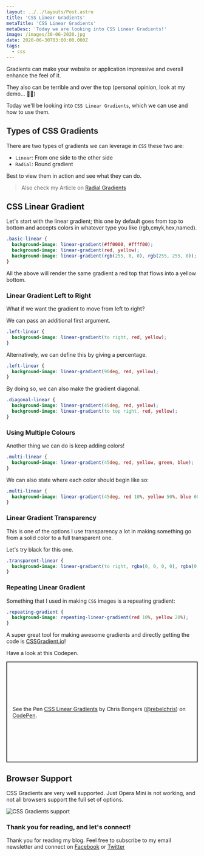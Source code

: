 ```yaml
---
layout: ../../layouts/Post.astro
title: 'CSS Linear Gradients'
metaTitle: 'CSS Linear Gradients'
metaDesc: 'Today we are looking into CSS Linear Gradients!'
image: /images/30-06-2020.jpg
date: 2020-06-30T03:00:00.000Z
tags:
  - css
---
```


Gradients can make your website or application impressive and overall enhance the feel of it.

They also can be terrible and over the top (personal opinion, look at my demo... 🤷‍♂️)

Today we'll be looking into `CSS Linear Gradients`, which we can use and how to use them.

## Types of CSS Gradients

There are two types of gradients we can leverage in `CSS` these two are:

- `Linear`: From one side to the other side
- `Radial`: Round gradient

Best to view them in action and see what they can do.

> Also check my Article on [Radial Gradients](https://daily-dev-tips.com/posts/css-radial-gradients/)

## CSS Linear Gradient

Let's start with the linear gradient; this one by default goes from top to bottom and accepts colors in whatever type you like (rgb,cmyk,hex,named).

```css
.basic-linear {
  background-image: linear-gradient(#ff0000, #ffff00);
  background-image: linear-gradient(red, yellow);
  background-image: linear-gradient(rgb(255, 0, 0), rgb(255, 255, 0));
}
```

All the above will render the same gradient a red top that flows into a yellow bottom.

### Linear Gradient Left to Right

What if we want the gradient to move from left to right?

We can pass an additional first argument.

```css
.left-linear {
  background-image: linear-gradient(to right, red, yellow);
}
```

Alternatively, we can define this by giving a percentage.

```css
.left-linear {
  background-image: linear-gradient(90deg, red, yellow);
}
```

By doing so, we can also make the gradient diagonal.

```css
.diagonal-linear {
  background-image: linear-gradient(45deg, red, yellow);
  background-image: linear-gradient(to top right, red, yellow);
}
```

### Using Multiple Colours

Another thing we can do is keep adding colors!

```css
.multi-linear {
  background-image: linear-gradient(45deg, red, yellow, green, blue);
}
```

We can also state where each color should begin like so:

```css
.multi-linear {
  background-image: linear-gradient(45deg, red 10%, yellow 50%, blue 60%);
}
```

### Linear Gradient Transparency

This is one of the options I use transparency a lot in making something go from a solid color to a full transparent one.

Let's try black for this one.

```css
.transparent-linear {
  background-image: linear-gradient(to right, rgba(0, 0, 0, 0), rgba(0, 0, 0, 1));
}
```

### Repeating Linear Gradient

Something that I used in making `CSS` images is a repeating gradient:

```css
.repeating-gradient {
  background-image: repeating-linear-gradient(red 10%, yellow 20%);
}
```

A super great tool for making awesome gradients and directly getting the code is [CSSGradient.io](https://cssgradient.io/)!

Have a look at this Codepen.

<p class="codepen" data-height="265" data-theme-id="dark" data-default-tab="css,result" data-user="rebelchris" data-slug-hash="zYrERyM" style="height: 265px; box-sizing: border-box; display: flex; align-items: center; justify-content: center; border: 2px solid; margin: 1em 0; padding: 1em;" data-pen-title="CSS Linear Gradients">
  <span>See the Pen <a href="https://codepen.io/rebelchris/pen/zYrERyM">
  CSS Linear Gradients</a> by Chris Bongers (<a href="https://codepen.io/rebelchris">@rebelchris</a>)
  on <a href="https://codepen.io">CodePen</a>.</span>
</p>
<script async src="https://static.codepen.io/assets/embed/ei.js"></script>

## Browser Support

CSS Gradients are very well supported. Just Opera Mini is not working, and not all browsers support the full set of options.

![CSS Gradients support](https://caniuse.bitsofco.de/static/v1/css-gradients-1593449325882.png)

### Thank you for reading, and let's connect!

Thank you for reading my blog. Feel free to subscribe to my email newsletter and connect on [Facebook](https://www.facebook.com/DailyDevTipsBlog) or [Twitter](https://twitter.com/DailyDevTips1)

